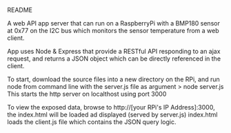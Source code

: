 README

A web API app server that can run on a RaspberryPi with a BMP180 sensor at 0x77 on the I2C bus which monitors the sensor temperature from a web client.

App uses Node & Express that provide a RESTful API responding to an ajax request, and returns a JSON object which can be directly referenced in the client.

To start, download the source files into a new directory on the RPi, and run node from command line with the server.js file as argument
    > node server.js
This starts the http server on localthost using port 3000

To view the exposed data, browse to http://[your RPi's IP Address]:3000, the index.html will be loaded ad displayed (served by server.js) 
index.html loads the client.js file which contains the JSON query logic.
